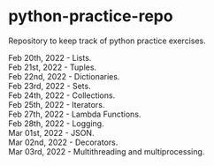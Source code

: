 # python-practice-repo
Repository to keep track of python practice exercises.

Feb 20th, 2022 - Lists. <br />
Feb 21st, 2022 - Tuples. <br />
Feb 22nd, 2022 - Dictionaries. <br />
Feb 23rd, 2022 - Sets. <br />
Feb 24th, 2022 - Collections. <br />
Feb 25th, 2022 - Iterators. <br />
Feb 27th, 2022 - Lambda Functions. <br />
Feb 28th, 2022 - Logging. <br />
Mar 01st, 2022 - JSON. <br />
Mar 02nd, 2022 - Decorators. <br />
Mar 03rd, 2022 - Multithreading and multiprocessing. <br />